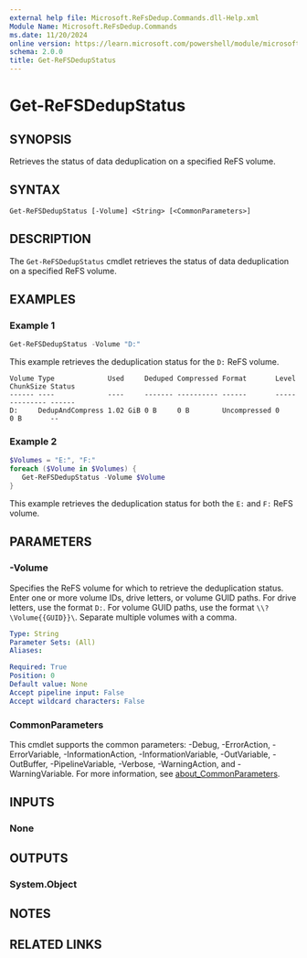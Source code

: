 ```yaml
---
external help file: Microsoft.ReFsDedup.Commands.dll-Help.xml
Module Name: Microsoft.ReFsDedup.Commands
ms.date: 11/20/2024
online version: https://learn.microsoft.com/powershell/module/microsoft.refsdedup.commands/get-refsdedupstatus?view=windowsserver2025-ps&wt.mc_id=ps-gethelp
schema: 2.0.0
title: Get-ReFSDedupStatus
---
```


# Get-ReFSDedupStatus

## SYNOPSIS
Retrieves the status of data deduplication on a specified ReFS volume.

## SYNTAX

```
Get-ReFSDedupStatus [-Volume] <String> [<CommonParameters>]
```

## DESCRIPTION

The `Get-ReFSDedupStatus` cmdlet retrieves the status of data deduplication on a specified ReFS
volume.

## EXAMPLES

### Example 1

```powershell
Get-ReFSDedupStatus -Volume "D:"
```

This example retrieves the deduplication status for the `D:` ReFS volume.

```output
Volume Type             Used     Deduped Compressed Format       Level ChunkSize Status
------ ----             ----     ------- ---------- ------       ----- --------- ------
D:     DedupAndCompress 1.02 GiB 0 B     0 B        Uncompressed 0     0 B       --    
```

### Example 2

```powershell
$Volumes = "E:", "F:"
foreach ($Volume in $Volumes) {
   Get-ReFSDedupStatus -Volume $Volume
}
```

This example retrieves the deduplication status for both the `E:` and `F:` ReFS volume.

## PARAMETERS

### -Volume

Specifies the ReFS volume for which to retrieve the deduplication status. Enter one or more volume
IDs, drive letters, or volume GUID paths. For drive letters, use the format `D:`. For volume GUID
paths, use the format `\\?\Volume{{GUID}}\`. Separate multiple volumes with a comma.

```yaml
Type: String
Parameter Sets: (All)
Aliases:

Required: True
Position: 0
Default value: None
Accept pipeline input: False
Accept wildcard characters: False
```

### CommonParameters

This cmdlet supports the common parameters: -Debug, -ErrorAction, -ErrorVariable,
-InformationAction, -InformationVariable, -OutVariable, -OutBuffer, -PipelineVariable, -Verbose,
-WarningAction, and -WarningVariable. For more information, see
[about_CommonParameters](/powershell/module/microsoft.powershell.core/about/about_commonparameters).

## INPUTS

### None

## OUTPUTS

### System.Object

## NOTES

## RELATED LINKS
